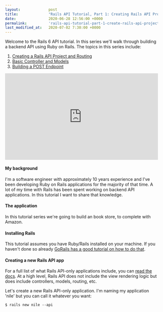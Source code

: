 ```yaml
---
layout:             post
title:              "Rails API Tutorial, Part 1: Creating Rails API Project and Routing"
date:               2020-06-28 12:56:00 +0000
permalink:          'rails-api-tutorial-part-1-create-rails-api-project-and-routing'
last_modified_at:   2020-07-02 7:30:00 +0000
---
```


Welcome to the Rails 6 API tutorial. In this series we'll walk through building a backend API using Ruby on Rails. The topics in this series include:

1. [Creating a Rails API Project and Routing](/rails-api-tutorial-part-1-create-rails-api-project-and-routing)
2. [Basic Controller and Models](/rails-api-tutorial-part-2-basic-controllers-and-models)
3. [Building a POST Endpoint]()

<style>.embed-container { position: relative; padding-bottom: 56.25%; height: 0; overflow: hidden; max-width: 100%; } .embed-container iframe, .embed-container object, .embed-container embed { position: absolute; top: 0; left: 0; width: 100%; height: 100%; }</style><div class='embed-container'><iframe src='https://www.youtube.com/embed//6KqbPJtA5O8' frameborder='0' allowfullscreen></iframe></div>

#### My background

I'm a software engineer with approximately 10 years experience and I've been developing Ruby on Rails applications for the majority of that time. A lot of my time with Rails has been spent working on backend API applications. In this tutorial I want to share that knowledge.

#### The application

In this tutorial series we're going to build an book store, to complete with Amazon.

#### Installing Rails

This tutorial assumes you have Ruby/Rails installed on your machine. If you haven't done so already [GoRails has a good tutorial on how to do that](https://gorails.com/setup/osx/10.15-catalina).

#### Creating a new Rails API app

For a full list of what Rails API-only applications include, you can [read the docs](https://guides.rubyonrails.org/api_app.html). At a high level, Rails API does not include the view rendering logic but does include controllers, models, routing, etc.

Let's create a new Rails API-only application. I'm naming my application 'nile' but you can call it whatever you want:

```
$ rails new nile --api
```

